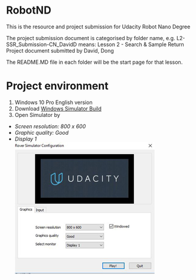 # RobotND
This is the resource and project submission for Udacity Robot Nano Degree 

The project submission document is categorised by folder name, e.g. L2-SSR_Submission-CN_DavidD means:
Lesson 2 - Search & Sample Return Project document submitted by David, Dong

The README.MD file in each folder will be the start page for that lesson. 

# Project environment
1. Windows 10 Pro English version
2. Download [Windows Simulator Build](https://s3-us-west-1.amazonaws.com/udacity-robotics/Rover+Unity+Sims/Windows_Roversim.zip)
3. Open Simulator by
 - *Screen resolution: 800 x 600*
 - *Graphic quality: Good*
 - *Display 1*  
 ![Simulator](Ref/winSML.JPG)